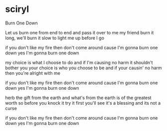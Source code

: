 # sciryl
Burn One Down

Let us burn one
from end to end
and pass it over
to me my friend
burn it long, we'll burn it slow
to light me up before I go

if you don't like my fire
then don't come around
cause I'm gonna burn one down
yes I'm gonna burn one down

my choice is what I choose to do
and if I'm causing no harm
it shouldn't bother you
your choice is who you choose to be
and if your causin' no harm
then you're alright with me

if you don't like my fire
then don't come around
cause I'm gonna burn one down
yes I'm gonna burn one down

herb the gift from the earth
and what's from the earth
is of the greatest worth
so before you knock it try it first
you'll see it's a blessing
and its not a curse

if you don't like my fire
then don't come around
cause I'm gonna burn one down
yes I'm gonna burn one down
